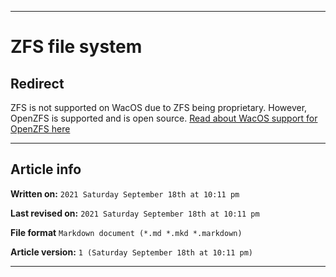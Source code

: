 
***

# ZFS file system

## Redirect

ZFS is not supported on WacOS due to ZFS being proprietary. However, OpenZFS is supported and is open source. [Read about WacOS support for OpenZFS here](https://github.com/seanpm2001/WacOS/wiki/OpenZFS/)

***

## Article info

**Written on:** `2021 Saturday September 18th at 10:11 pm`

**Last revised on:** `2021 Saturday September 18th at 10:11 pm`

**File format** `Markdown document (*.md *.mkd *.markdown)`

**Article version:** `1 (Saturday September 18th at 10:11 pm)`

***
